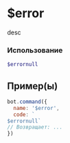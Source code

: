 # $error
desc
### Использование
```php
$errornull
```

## Пример(ы)

```javascript
bot.command({
  name: '$error',
  code: `
$errornull`
// Возвращает: ...
})
```